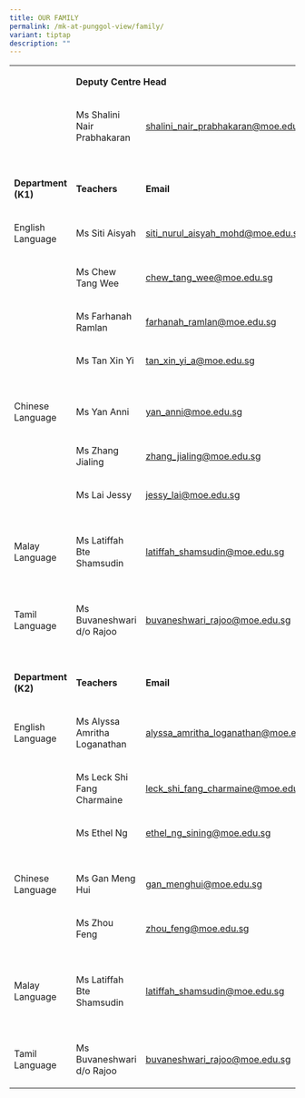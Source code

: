 ```yaml
---
title: OUR FAMILY
permalink: /mk-at-punggol-view/family/
variant: tiptap
description: ""
---
```

<table><tbody><tr><td rowspan="1" colspan="1"><p></p></td><td rowspan="1" colspan="2"><p><strong>Deputy Centre Head</strong></p></td></tr><tr><td rowspan="1" colspan="1"><p></p></td><td rowspan="1" colspan="1"><p>Ms Shalini Nair Prabhakaran</p></td><td rowspan="1" colspan="1"><p><a href="mailto:shalini_nair_prabhakaran@moe.edu.sg" rel="noopener noreferrer nofollow" target="_blank">shalini_nair_prabhakaran@moe.edu.sg</a></p></td></tr><tr><td rowspan="1" colspan="1"><p></p></td><td rowspan="1" colspan="1"><p></p></td><td rowspan="1" colspan="1"><p></p></td></tr><tr><td rowspan="1" colspan="1"><p><strong>Department (K1)</strong></p></td><td rowspan="1" colspan="1"><p><strong>Teachers</strong></p></td><td rowspan="1" colspan="1"><p><strong>Email</strong></p></td></tr><tr><td rowspan="1" colspan="1"><p>English Language</p></td><td rowspan="1" colspan="1"><p>Ms Siti Aisyah</p></td><td rowspan="1" colspan="1"><p><a href="mailto:siti_nurul_aisyah_mohd@moe.edu.sg" rel="noopener noreferrer nofollow" target="_blank">siti_nurul_aisyah_mohd@moe.edu.sg</a></p></td></tr><tr><td rowspan="1" colspan="1"><p></p></td><td rowspan="1" colspan="1"><p>Ms Chew Tang Wee</p></td><td rowspan="1" colspan="1"><p><a href="mailto:chew_tang_wee@moe.edu.sg" rel="noopener noreferrer nofollow" target="_blank">chew_tang_wee@moe.edu.sg</a></p></td></tr><tr><td rowspan="1" colspan="1"><p></p></td><td rowspan="1" colspan="1"><p>Ms Farhanah Ramlan</p></td><td rowspan="1" colspan="1"><p><a href="mailto:farhanah_ramlan@moe.edu.sg" rel="noopener noreferrer nofollow" target="_blank">farhanah_ramlan@moe.edu.sg</a></p></td></tr><tr><td rowspan="1" colspan="1"><p></p></td><td rowspan="1" colspan="1"><p>Ms Tan Xin Yi</p></td><td rowspan="1" colspan="1"><p><a href="mailto:tan_xin_yi_a_@moe.edu.sg" rel="noopener noreferrer nofollow" target="_blank">tan_xin_yi_a@moe.edu.sg</a></p></td></tr><tr><td rowspan="1" colspan="1"><p></p></td><td rowspan="1" colspan="1"><p></p></td><td rowspan="1" colspan="1"><p></p></td></tr><tr><td rowspan="1" colspan="1"><p>Chinese Language</p></td><td rowspan="1" colspan="1"><p>Ms Yan Anni</p></td><td rowspan="1" colspan="1"><p><a href="mailto:yan_anni@moe.edu.sg" rel="noopener noreferrer nofollow" target="_blank">yan_anni@moe.edu.sg</a></p></td></tr><tr><td rowspan="1" colspan="1"><p></p></td><td rowspan="1" colspan="1"><p>Ms Zhang Jialing</p></td><td rowspan="1" colspan="1"><p><a href="mailto:zhang_jialing@moe.edu.sg" rel="noopener noreferrer nofollow" target="_blank">zhang_jialing@moe.edu.sg</a></p></td></tr><tr><td rowspan="1" colspan="1"><p></p></td><td rowspan="1" colspan="1"><p>Ms Lai Jessy</p></td><td rowspan="1" colspan="1"><p><a href="mailto:jessy_lai@moe.edu.sg" rel="noopener noreferrer nofollow" target="_blank">jessy_lai@moe.edu.sg</a></p></td></tr><tr><td rowspan="1" colspan="1"><p></p></td><td rowspan="1" colspan="1"><p></p></td><td rowspan="1" colspan="1"><p></p></td></tr><tr><td rowspan="1" colspan="1"><p>Malay Language</p></td><td rowspan="1" colspan="1"><p>Ms Latiffah Bte Shamsudin</p></td><td rowspan="1" colspan="1"><p><a href="mailto:latiffah_shamsudin@moe.edu.sg" rel="noopener noreferrer nofollow" target="_blank">latiffah_shamsudin@moe.edu.sg</a></p></td></tr><tr><td rowspan="1" colspan="1"><p></p></td><td rowspan="1" colspan="1"><p></p></td><td rowspan="1" colspan="1"><p></p></td></tr><tr><td rowspan="1" colspan="1"><p>Tamil Language</p></td><td rowspan="1" colspan="1"><p>Ms Buvaneshwari d/o Rajoo</p></td><td rowspan="1" colspan="1"><p><a href="mailto:buvaneshwari_rajoo@moe.edu.sg" rel="noopener noreferrer nofollow" target="_blank">buvaneshwari_rajoo@moe.edu.sg</a></p></td></tr><tr><td rowspan="1" colspan="1"><p></p></td><td rowspan="1" colspan="1"><p></p></td><td rowspan="1" colspan="1"><p></p></td></tr><tr><td rowspan="1" colspan="1"><p><strong>Department (K2)</strong></p></td><td rowspan="1" colspan="1"><p><strong>Teachers</strong></p></td><td rowspan="1" colspan="1"><p><strong>Email</strong></p></td></tr><tr><td rowspan="1" colspan="1"><p>English Language</p></td><td rowspan="1" colspan="1"><p>Ms Alyssa Amritha Loganathan</p></td><td rowspan="1" colspan="1"><p><a href="mailto:alyssa_amritha_loganathan@moe.edu.sg" rel="noopener noreferrer nofollow" target="_blank">alyssa_amritha_loganathan@moe.edu.sg</a></p></td></tr><tr><td rowspan="1" colspan="1"><p></p></td><td rowspan="1" colspan="1"><p>Ms Leck Shi Fang Charmaine</p></td><td rowspan="1" colspan="1"><p><a href="mailto:leck_shi_fang_charmaine@moe.edu.sg" rel="noopener noreferrer nofollow" target="_blank">leck_shi_fang_charmaine@moe.edu.sg</a></p></td></tr><tr><td rowspan="1" colspan="1"><p></p></td><td rowspan="1" colspan="1"><p>Ms Ethel Ng</p></td><td rowspan="1" colspan="1"><p><a href="mailto:ethel_ng_sining@moe.edu.sg" rel="noopener noreferrer nofollow" target="_blank">ethel_ng_sining@moe.edu.sg</a></p></td></tr><tr><td rowspan="1" colspan="1"><p></p></td><td rowspan="1" colspan="1"><p></p></td><td rowspan="1" colspan="1"><p></p></td></tr><tr><td rowspan="1" colspan="1"><p>Chinese Language</p></td><td rowspan="1" colspan="1"><p>Ms Gan Meng Hui</p></td><td rowspan="1" colspan="1"><p><a href="mailto:gan_menghui@moe.edu.sg" rel="noopener noreferrer nofollow" target="_blank">gan_menghui@moe.edu.sg</a></p></td></tr><tr><td rowspan="1" colspan="1"><p></p></td><td rowspan="1" colspan="1"><p>Ms Zhou Feng</p></td><td rowspan="1" colspan="1"><p><a href="mailto:zhou_feng@moe.edu.sg" rel="noopener noreferrer nofollow" target="_blank">zhou_feng@moe.edu.sg</a></p></td></tr><tr><td rowspan="1" colspan="1"><p></p></td><td rowspan="1" colspan="1"><p></p></td><td rowspan="1" colspan="1"><p></p></td></tr><tr><td rowspan="1" colspan="1"><p>Malay Language</p></td><td rowspan="1" colspan="1"><p>Ms Latiffah Bte Shamsudin</p></td><td rowspan="1" colspan="1"><p><a href="mailto:latiffah_shamsudin@moe.edu.sg" rel="noopener noreferrer nofollow" target="_blank">latiffah_shamsudin@moe.edu.sg</a></p></td></tr><tr><td rowspan="1" colspan="1"><p></p></td><td rowspan="1" colspan="1"><p></p></td><td rowspan="1" colspan="1"><p></p></td></tr><tr><td rowspan="1" colspan="1"><p>Tamil Language</p></td><td rowspan="1" colspan="1"><p>Ms Buvaneshwari d/o Rajoo</p></td><td rowspan="1" colspan="1"><p><a href="mailto:buvaneshwari_rajoo@moe.edu.sg" rel="noopener noreferrer nofollow" target="_blank">buvaneshwari_rajoo@moe.edu.sg</a></p></td></tr></tbody></table><p></p>